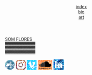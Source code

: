 <!DOCTYPE html>
<html>
     <head>
            <meta charset="UTF-8">
            <meta name="viewport" content="width=device-width, initial-scale=1.0">
            <meta http-equiv="X-UA-Compatible" content="ie=edge">
             <style type="text/css"></style>
             <title>SOM FLORES</title>
            <meta name="description" content="a text">
            <meta name="keywords" content="insertkeywords">
            <link rel="stylesheet" type="text/css" href="css/style.css">
        </head>
<body>
  

<div class="wrapper">
        <header class="header"><div class="flex-container-header" class="center">
            <div class="flex-item"><a href="index-1.html" alt="home">index</a></div>
            <div class="flex-item"><a href="bio.html" alt="about">bio</a></div>
            <div class="flex-item"><a href="art.html" alt="art">art</a></div>         
            </div></header></body>
<article class="main">
<div class="flex-item">    <div class="centered-text" >SOM FLORES</div>
<img src="img/indexgif.gif" width="100px" class="center"></a>
</p></div>
</article>
<footer class="footer">
                <div class="flex-container-footer">
                <a href="https://loudvolumecomputer.bandcamp.com/" alt="https://loudvolumecomputer.bandcamp.com" target="_blank"><img src="icon/bandcamp02.gif"></a>
                <a href="https://www.instagram.com/loudvolume.computer/" alt="https://www.instagram.com/loudvolume.computer/" target="_blank"><img src="icon/insta01.gif"></a>
                <a href="https://vimeo.com/ritaledo" alt="https://vimeo.com/ritaledo" target="_blank"><img src="icon/vimeo01.gif"></a>
                <a href="https://soundcloud.com/rizumirai" alt="https://soundcloud.com/rizumirai" target="_blank"><img src="icon/soundcloud03.gif"></a>
                <a href="https://www.linkedin.com/in/rita-ledo/" alt="https://www.linkedin.com/in/ledo/" target="_blank"><img src="icon/linkedin01.gif"></a></footer>
                </div>
 </div>

          
          
</html>
</body></html>